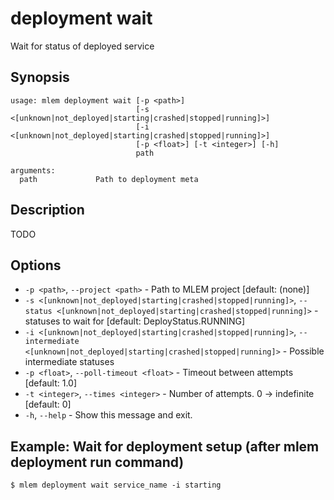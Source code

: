 # deployment wait

Wait for status of deployed service

## Synopsis

```usage
usage: mlem deployment wait [-p <path>]
                            [-s <[unknown|not_deployed|starting|crashed|stopped|running]>]
                            [-i <[unknown|not_deployed|starting|crashed|stopped|running]>]
                            [-p <float>] [-t <integer>] [-h]
                            path

arguments:
  path             Path to deployment meta
```

## Description

TODO

## Options

- `-p <path>`, `--project <path>` - Path to MLEM project [default: (none)]
- `-s <[unknown|not_deployed|starting|crashed|stopped|running]>`,
  `--status <[unknown|not_deployed|starting|crashed|stopped|running]>` -
  statuses to wait for [default: DeployStatus.RUNNING]
- `-i <[unknown|not_deployed|starting|crashed|stopped|running]>`,
  `--intermediate <[unknown|not_deployed|starting|crashed|stopped|running]>` -
  Possible intermediate statuses
- `-p <float>`, `--poll-timeout <float>` - Timeout between attempts [default:
  1.0]
- `-t <integer>`, `--times <integer>` - Number of attempts. 0 -> indefinite
  [default: 0]
- `-h`, `--help` - Show this message and exit.

## Example: Wait for deployment setup (after mlem deployment run command)

```cli
$ mlem deployment wait service_name -i starting
```
